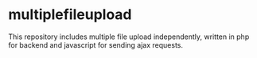 # multiplefileupload
This repository includes multiple file upload independently, written in php for backend and javascript for sending ajax requests.

